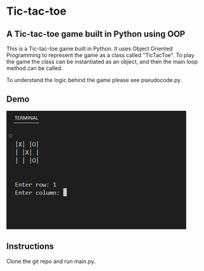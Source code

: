 # Tic-tac-toe

## A Tic-tac-toe game built in Python using OOP
This is a Tic-tac-toe game built in Python. It uses Object Oriented Programming
to represent the game as a class called "TicTacToe". To play the game the class
can be instantiated as an object, and then the main loop method can be called.

To understand the logic behind the game please see pseudocode.py.

## Demo
![alt text](images/demo.png)

## Instructions
Clone the git repo and run main.py.